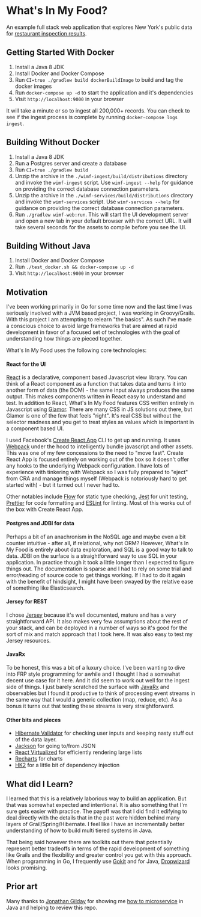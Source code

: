 # What's In My Food?

An example full stack web application that explores New York's public data for [restaurant inspection
results](https://data.cityofnewyork.us/Health/DOHMH-New-York-City-Restaurant-Inspection-Results/43nn-pn8j).

## Getting Started With Docker

  1. Install a Java 8 JDK
  2. Install Docker and Docker Compose
  3. Run `CI=true ./gradlew build dockerBuildImage` to build and tag the docker images
  4. Run `docker-compose up -d` to start the application and it's dependencies
  5. Visit `http://localhost:9000` in your browser

It will take a minute or so to ingest all 200,000+ records. You can check to see if the ingest process is complete by running `docker-compose logs ingest`.

## Building Without Docker

  1. Install a Java 8 JDK
  2. Run a Postgres server and create a database
  3. Run `CI=true ./gradlew build`
  4. Unzip the archive in the `./wimf-ingest/build/distributions` directory and invoke the `wimf-ingest` script. Use `wimf-ingest --help` for guidance on providing the correct database connection parameters.
  5. Unzip the archive in the `./wimf-services/build/distributions` directory and invoke the `wimf-services` script. Use `wimf-services --help` for guidance on providing the correct database connection parameters.
  6. Run `./gradlew wimf-web:run`. This will start the UI development server and open a new tab in your default browser with the correct URL. It will take several seconds for the assets to compile before you see the UI.

## Building Without Java
  1. Install Docker and Docker Compose
  2. Run `./test_docker.sh && docker-compose up -d`
  3. Visit `http://localhost:9000` in your browser

## Motivation

I've been working primarily in Go for some time now and the last time I was seriously involved with a JVM based project, I was working in Groovy/Grails. With this project I am attempting to relearn "the basics". As
such I've made a conscious choice to avoid large frameworks that are aimed at rapid development in favor of a focused set of technologies with the goal of understanding how things are pieced together.

What's In My Food uses the following core technologies:

#### React for the UI

[React](https://facebook.github.io/react/) is a declarative, component based Javascript view library. You can think of a React component as a function that
takes data and turns it into another form of data (the DOM) - the same input always produces the same output. This makes components written in React easy to
understand and test. In addition to React, What's In My Food features CSS written entirely in Javascript using [Glamor](https://github.com/threepointone/glamor/tree/v3).
There are many CSS in JS solutions out there, but Glamor is one of the few that feels "right". It's real CSS but without the selector madness and you get
to treat styles as values which is important in a component based UI.

I used Facebook's [Create React App](https://github.com/facebookincubator/create-react-app/) CLI to get up and running. It uses [Webpack](https://webpack.js.org/) under the hood to
intelligently bundle javascript and other assets. This was one of my few concessions to the need to "move fast". Create React App is focused entirely on working out of the box so
it doesn't offer any hooks to the underlying Webpack configuration. I have lots of experience with tinkering with Webpack so I was fully prepared to "eject" from CRA and manage
things myself (Webpack is notoriously hard to get started with) - but it turned out I never had to.

Other notables include [Flow](https://flow.org/en/) for static type checking, [Jest](https://facebook.github.io/jest/) for unit testing, [Prettier](https://github.com/prettier/prettier)
for code formatting and [ESLint](http://eslint.org/) for linting. Most of this works out of the box with Create React App.

#### Postgres and JDBI for data

Perhaps a bit of an anachronism in the NoSQL age and maybe even a bit counter intuitive - after all, if relational, why not ORM? However, What's In My Food
is entirely about data exploration, and SQL is a good way to talk to data. JDBI on the surface is a straightforward way to use SQL in your application. In
practice though it took a little longer than I expected to figure things out. The documentation is sparse and I had to rely on some trial and error/reading of source code to
get things working. If I had to do it again with the benefit of hindsight, I might have been swayed by the relative ease of something like Elasticsearch.

#### Jersey for REST

I chose [Jersey](https://jersey.github.io/) because it's well documented, mature and has a very straightforward API. It also makes very few assumptions about
the rest of your stack, and can be deployed in a number of ways so it's good for the sort of mix and match approach that I took here. It was also easy to test my
Jersey resources.

#### JavaRx

To be honest, this was a bit of a luxury choice. I've been wanting to dive into FRP style programming for awhile and I thought I had a somewhat decent use case for it here. And it
did seem to work out well for the ingest side of things. I just barely scratched the surface with [JavaRx](https://github.com/ReactiveX/RxJava) and observables but I found it
productive to think of processing event streams in the same way that I would a generic collection (map, reduce, etc). As a bonus it turns out that testing these streams is very
straightforward.

#### Other bits and pieces

  - [Hibernate Validator](http://hibernate.org/validator/) for checking user inputs and keeping nasty stuff out of the data layer.
  - [Jackson](https://github.com/FasterXML/jackson) for going to/from JSON
  - [React Virtualized](https://github.com/bvaughn/react-virtualized) for efficiently rendering large lists
  - [Recharts](http://recharts.org/#/en-US/) for charts
  - [HK2](https://hk2-project.github.io/) for a little bit of dependency injection

## What did I Learn?

I learned that this is a relatively laborious way to build an application. But that was somewhat expected and intentional. It is also something that I'm sure gets easier with practice. The payoff was that I did find it edifying to deal directly with the details that in the past were hidden behind many layers of Grail/Spring/Hibernate. I feel like I have an incrementally better understanding of how to build multi tiered systems in Java.

That being said however there are toolkits out there that potentially represent better tradeoffs in terms of the rapid development of something like Grails and the flexibility and greater control you get with this approach. When programming in Go, I frequently use [Gokit](https://gokit.io/) and for Java, [Dropwizard](http://www.dropwizard.io/0.9.2/docs/) looks promising.

## Prior art

Many thanks to [Jonathan Gilday](https://github.com/gilday) for showing me [how to microservice](https://github.com/gilday/how-to-microservice) in Java and helping to review this repo.
